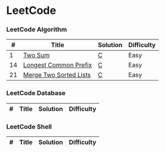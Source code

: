 LeetCode
========


### LeetCode Algorithm

| # | Title | Solution | Difficulty |
|---| ----- | -------- | ---------- |
|1|[Two Sum](https://leetcode.com/problems/two-sum/)| [C](./algorithms/cpp/twoSum/twoSum.c)|Easy|
|14|[Longest Common Prefix](https://leetcode.com/problems/longest-common-prefix/)| [C](./algorithms/cpp/longestCommonPrefix/longestCommonPrefix.c)|Easy|
|21|[Merge Two Sorted Lists](https://leetcode.com/problems/merge-two-sorted-lists/)| [C](./algorithms/cpp/mergeTwoLists/MergeTwoLists.c)|Easy|

### LeetCode Database
| # | Title | Solution | Difficulty |
|---| ----- | -------- | ---------- |

### LeetCode Shell
| # | Title | Solution | Difficulty |
|---| ----- | -------- | ---------- |

